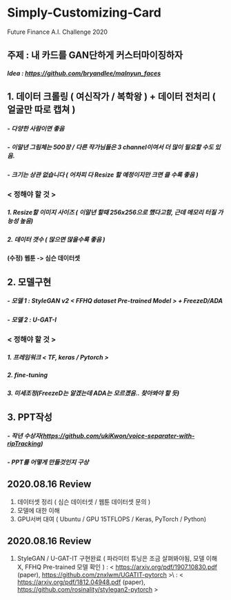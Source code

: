# Simply-Customizing-Card
Future Finance A.I. Challenge 2020
## 주제 : 내 카드를 GAN단하게 커스터마이징하자
##### Idea : https://github.com/bryandlee/malnyun_faces
## 1. 데이터 크롤링 ( 여신작가 / 복학왕 ) + 데이터 전처리 ( 얼굴만 따로 캡쳐 )
##### - 다양한 사람이면 좋음
##### - 이말년 그림체는 500장 / 다른 작가님들은 3 channel이여서 더 많이 필요할 수도 있음.
##### - 크기는 상관 없습니다 ( 어차피 다 Resize 할 예정이지만 크면 클 수록 좋음 )
###     < 정해야 할 것 >
#####  1. Resize할 이미지 사이즈 ( 이말년 할때 256x256으로 했다고함, 근데 메모리 터질 가능성 높음)
#####  2. 데이터 갯수 ( 많으면 많을수록 좋음 )
#### (수정) 웹툰 -> 심슨 데이터셋

## 2. 모델구현 
##### - 모델 1 : StyleGAN v2 < FFHQ dataset Pre-trained Model > + FreezeD/ADA
##### - 모델 2 : U-GAT-I
###      < 정해야 할 것 >
##### 1. 프레임워크 < TF, keras / Pytorch >
##### 2. fine-tuning
##### 3. 미세조정(FreezeD는 알겠는데 ADA는 모르곘음.. 찾아봐야 할 듯)

## 3. PPT작성
##### - 작년 수상자(https://github.com/ukiKwon/voice-separater-with-ripTracking)
##### - PPT를 어떻게 만들것인지 구상





## 2020.08.16 Review

1. 데이터셋 정리 ( 심슨 데이터셋 / 웹툰 데이터셋 문의 )
2. 모델에 대한 이해
3. GPU서버 대여 ( Ubuntu / GPU 15TFLOPS / Keras, PyTorch / Python)

## 2020.08.16 Review

1. StyleGAN / U-GAT-IT 구현완료 ( 파라미터 튜닝은 조금 살펴봐야됨, 모델 이해 X, FFHQ Pre-trained 모델 확인 )
<U-GAT-IT> : < https://arxiv.org/pdf/1907.10830.pdf (paper), https://github.com/znxlwm/UGATIT-pytorch >\\<StyleGAN> : < https://arxiv.org/pdf/1812.04948.pdf (paper), https://github.com/rosinality/stylegan2-pytorch >

